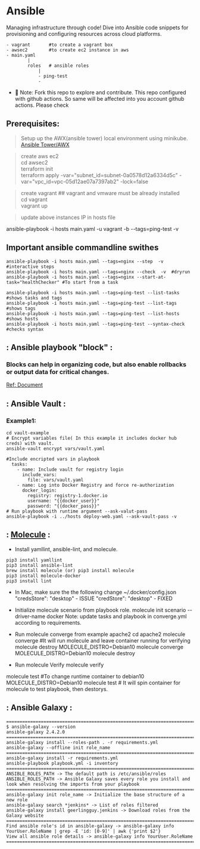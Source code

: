 # Ansible

Managing infrastructure through code! Dive into Ansible code snippets for provisioning and configuring resources across cloud platforms.  

``````
- vagrant       #to create a vagrant box
- awsec2        #to create ec2 instance in aws
- main.yaml
        |
        roles   # ansible roles
            |
            - ping-test
            - 
``````
- 💬 Note: Fork this repo to explore and contribute. This repo configured with github actions. So same will be affected into you account github actions. Please check
## Prerequisites:

>Setup up the AWX(ansible tower) local environment using minikube.  
[Ansible Tower/AWX](https://github.com/saireddysatishkumar/K8S/tree/main/awx)  

> create aws ec2  
cd awsec2  
terraform init  
terraform apply -var="subnet_id=subnet-0a0578d12a6334d5c" -var="vpc_id=vpc-05d12ae07a7397ab2" -lock=false  

> create vagrant ## vagrant and vmware must be already installed  
cd vagrant  
vagrant up  

> update above instances IP  in hosts file  

ansible-playbook -i hosts main.yaml -u vagrant -b --tags=ping-test -v  

## Important ansible commandline swithes
``````
ansible-playbook -i hosts main.yaml --tags=nginx --step  -v  #interactive steps
ansible-playbook -i hosts main.yaml --tags=nginx --check  -v  #dryrun
ansible-playbook -i hosts main.yaml --tags=nginx --start-at-task="healthChecker" #To start from a task
``````
``````
ansible-playbook -i hosts main.yaml --tags=ping-test --list-tasks #shows tasks and tags
ansible-playbook -i hosts main.yaml --tags=ping-test --list-tags #shows tags
ansible-playbook -i hosts main.yaml --tags=ping-test --list-hosts #shows hosts
ansible-playbook -i hosts main.yaml --tags=ping-test --syntax-check #checks syntax
``````


## : Ansible playbook "block" :
### Blocks can help in organizing code, but also enable rollbacks or output data for critical changes.  
[Ref: Document](https://www.redhat.com/sysadmin/ansible-block-rescue)

## : Ansible Vault :
### Example1:
``````
cd vault-example
# Encrypt variables file( In this example it includes docker hub creds) with vault.
ansible-vault encrypt vars/vault.yaml

#Include encripted vars in playbook
  tasks:
    - name: Include vault for registry login
      include_vars:
        file: vars/vault.yaml
    - name: Log into Docker Registry and force re-authorization
      docker_login:
        registry: registry-1.docker.io
        username: "{{docker_user}}"
        password: "{{docker_pass}}"
# Run playbook with runtime argument --ask-valut-pass        
ansible-playbook -i ../hosts deploy-web.yaml --ask-vault-pass -v
``````
## : [Molecule](https://www.ansible.com/hubfs/AnsibleFest%20ATL%20Slide%20Decks/Practical%20Ansible%20Testing%20with%20Molecule.pdf) : 
- Install yamllint, ansible-lint, and molecule.
``````
pip3 install yamllint
pip3 install ansible-lint
brew install molecule (or) pip3 install molecule
pip3 install molecule-docker
pip3 install lint
``````
- In Mac, make sure the the following change ~/.docker/config.json 
"credsStore": "desktop" - ISSUE
"credStore": "desktop"  - FIXED

- Initialize molecule scenario from playbook role.
molecule init scenario --driver-name docker
Note: update tasks and playbook in converge.yml according to requirements.


- Run molecule converge from example apache2
cd apache2 
molecule converge #It will run molecule and leave container running for verifying
molecule destroy
MOLECULE_DISTRO=Debian10 molecule converge
MOLECULE_DISTRO=Debian10 molecule destroy

- Run molecule Verify
molecule verify

molecule test
#To change runtime container to debian10
MOLECULE_DISTRO=Debian10 molecule test  # It will spin container for molecule to test playbook, then destorys.




## : Ansible Galaxy :
``````
============================================================================
$ ansible-galaxy --version
ansible-galaxy 2.4.2.0
============================================================================
ansible-galaxy install --roles-path . -r requirements.yml
ansible-galaxy --offline init role_name
============================================================================
ansible-galaxy install -r requirements.yml
ansible-playbook playbook.yml -i inventory 
============================================================================
ANSIBLE_ROLES_PATH -> The default path is /etc/ansible/roles
ANSIBLE_ROLES_PATH -> Ansible Galaxy saves every role you install and look when resolving the imports from your playbook
============================================================================
ansible-galaxy init role_name -> Initialize the base structure of a new role
ansible-galaxy search *jenkins* -> List of roles filtered
ansible-galaxy install geerlingguy.jenkins -> Download roles from the Galaxy website
============================================================================
Find ansible role's id in ansible-galaxy -> ansible-galaxy info YourUser.RoleName | grep -E 'id: [0-9]' | awk {'print $2'}
View all ansible role details -> ansible-galaxy info YourUser.RoleName
============================================================================
``````
